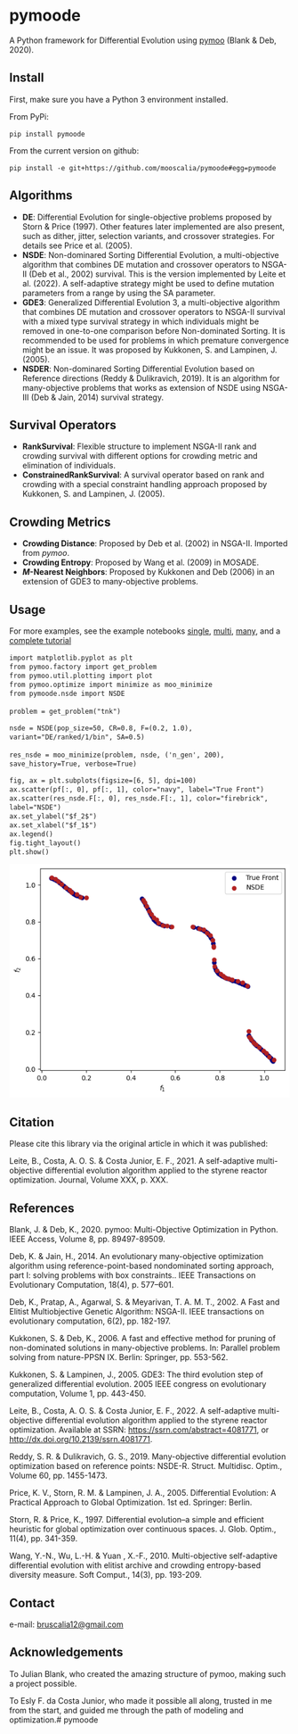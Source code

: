 # pymoode
A Python framework for Differential Evolution using [pymoo](https://github.com/anyoptimization/pymoo) (Blank & Deb, 2020).

## Install
First, make sure you have a Python 3 environment installed.

From PyPi:
```
pip install pymoode
```

From the current version on github:
```
pip install -e git+https://github.com/mooscalia/pymoode#egg=pymoode
```

## Algorithms
- **DE**: Differential Evolution for single-objective problems proposed by Storn & Price (1997). Other features later implemented are also present, such as dither, jitter, selection variants, and crossover strategies. For details see Price et al. (2005).
- **NSDE**: Non-dominared Sorting Differential Evolution, a multi-objective algorithm that combines DE mutation and crossover operators to NSGA-II (Deb et al., 2002) survival. This is the version implemented by Leite et al. (2022). A self-adaptive strategy might be used to define mutation parameters from a range by using the SA parameter.
- **GDE3**: Generalized Differential Evolution 3, a multi-objective algorithm that combines DE mutation and crossover operators to NSGA-II survival with a mixed type survival strategy in which individuals might be removed in one-to-one comparison before Non-dominated Sorting. It is recommended to be used for problems in which premature convergence might be an issue. It was proposed by Kukkonen, S. and Lampinen, J. (2005).
- **NSDER**: Non-dominared Sorting Differential Evolution based on Reference directions (Reddy & Dulikravich, 2019). It is an algorithm for many-objective problems that works as extension of NSDE using NSGA-III (Deb & Jain, 2014) survival strategy.

## Survival Operators
- **RankSurvival**: Flexible structure to implement NSGA-II rank and crowding survival with different options for crowding metric and elimination of individuals.
- **ConstrainedRankSurvival**: A survival operator based on rank and crowding with a special constraint handling approach proposed by Kukkonen, S. and Lampinen, J. (2005).

## Crowding Metrics
- **Crowding Distance**: Proposed by Deb et al. (2002) in NSGA-II. Imported from *pymoo*.
- **Crowding Entropy**: Proposed by Wang et al. (2009) in MOSADE.
- ***M*-Nearest Neighbors**: Proposed by Kukkonen and Deb (2006) in an extension of GDE3 to many-objective problems.

## Usage
For more examples, see the example notebooks [single](./EXAMPLE_SOO.ipynb), [multi](./EXAMPLE_MULTI.ipynb), [many](./EXAMPLE_MANY.ipynb), and a [complete tutorial](./tutorial.ipynb)

```
import matplotlib.pyplot as plt
from pymoo.factory import get_problem
from pymoo.util.plotting import plot
from pymoo.optimize import minimize as moo_minimize
from pymoode.nsde import NSDE

problem = get_problem("tnk")
```

```
nsde = NSDE(pop_size=50, CR=0.8, F=(0.2, 1.0), variant="DE/ranked/1/bin", SA=0.5)
    
res_nsde = moo_minimize(problem, nsde, ('n_gen', 200), save_history=True, verbose=True)
```

```
fig, ax = plt.subplots(figsize=[6, 5], dpi=100)
ax.scatter(pf[:, 0], pf[:, 1], color="navy", label="True Front")
ax.scatter(res_nsde.F[:, 0], res_nsde.F[:, 1], color="firebrick", label="NSDE")
ax.set_ylabel("$f_2$")
ax.set_xlabel("$f_1$")
ax.legend()
fig.tight_layout()
plt.show()
```
![tnk_nsde](./images/tnk_nsde.png)

## Citation
Please cite this library via the original article in which it was published:

Leite, B., Costa, A. O. S. & Costa Junior, E. F., 2021. A self-adaptive multi-objective differential evolution algorithm applied to the styrene reactor optimization. Journal, Volume XXX, p. XXX.

## References
Blank, J. & Deb, K., 2020. pymoo: Multi-Objective Optimization in Python. IEEE Access, Volume 8, pp. 89497-89509.

Deb, K. & Jain, H., 2014. An evolutionary many-objective optimization algorithm using reference-point-based nondominated sorting approach, part I: solving problems with box constraints.. IEEE Transactions on Evolutionary Computation, 18(4), p. 577–601.

Deb, K., Pratap, A., Agarwal, S. & Meyarivan, T. A. M. T., 2002. A Fast and Elitist Multiobjective Genetic Algorithm: NSGA-II. IEEE transactions on evolutionary computation, 6(2), pp. 182-197.

Kukkonen, S. & Deb, K., 2006. A fast and effective method for pruning of non-dominated solutions in many-objective problems. In: Parallel problem solving from nature-PPSN IX. Berlin: Springer, pp. 553-562.

Kukkonen, S. & Lampinen, J., 2005. GDE3: The third evolution step of generalized differential evolution. 2005 IEEE congress on evolutionary computation, Volume 1, pp. 443-450.

Leite, B., Costa, A. O. S. & Costa Junior, E. F., 2022. A self-adaptive multi-objective differential evolution algorithm applied to the styrene reactor optimization. Available at SSRN: https://ssrn.com/abstract=4081771, or http://dx.doi.org/10.2139/ssrn.4081771.

Reddy, S. R. & Dulikravich, G. S., 2019. Many-objective differential evolution optimization based on reference points: NSDE-R. Struct. Multidisc. Optim., Volume 60, pp. 1455-1473.

Price, K. V., Storn, R. M. & Lampinen, J. A., 2005. Differential Evolution: A Practical Approach to Global Optimization. 1st ed. Springer: Berlin.

Storn, R. & Price, K., 1997. Differential evolution–a simple and efficient heuristic for global optimization over continuous spaces. J. Glob. Optim., 11(4), pp. 341-359.

Wang, Y.-N., Wu, L.-H. & Yuan , X.-F., 2010. Multi-objective self-adaptive differential evolution with elitist archive and crowding entropy-based diversity measure. Soft Comput., 14(3), pp. 193-209.

## Contact
e-mail: bruscalia12@gmail.com

## Acknowledgements
To Julian Blank, who created the amazing structure of pymoo, making such a project possible.

To Esly F. da Costa Junior, who made it possible all along, trusted in me from the start, and guided me through the path of modeling and optimization.#   p y m o o d e 
 
 